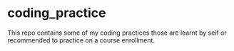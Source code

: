 # coding_practice
This repo contains some of my coding practices those are learnt by self or recommended to practice on a course enrollment.
